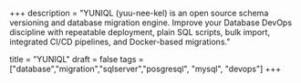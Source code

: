 +++
description = "YUNIQL (yuu-nee-kel) is an open source schema versioning and database migration engine. Improve your Database DevOps discipline with repeatable deployment, plain SQL scripts, bulk import, integrated CI/CD pipelines, and Docker-based migrations."

title = "YUNIQL"
draft = false
tags = ["database","migration","sqlserver","posgresql", "mysql", "devops"]
+++